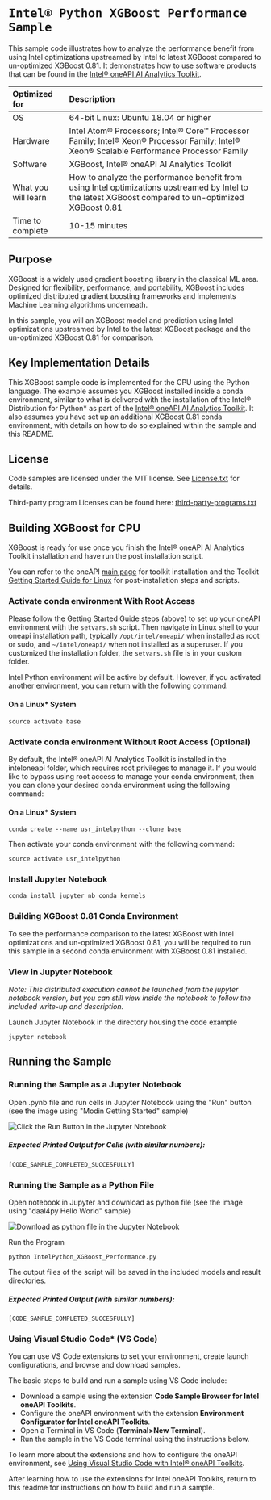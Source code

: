 # `Intel® Python XGBoost Performance Sample`
This sample code illustrates how to analyze the performance benefit from using Intel optimizations upstreamed by Intel to latest XGBoost compared to un-optimized XGBoost 0.81. It demonstrates how to use software products that can be found in the [Intel® oneAPI AI Analytics Toolkit](https://software.intel.com/content/www/us/en/develop/tools/oneapi/ai-analytics-toolkit.html).

| Optimized for                     | Description
| :---                              | :---
| OS                                | 64-bit Linux: Ubuntu 18.04 or higher
| Hardware                          | Intel Atom® Processors; Intel® Core™ Processor Family; Intel® Xeon® Processor Family; Intel® Xeon® Scalable Performance Processor Family
| Software                          | XGBoost, Intel® oneAPI AI Analytics Toolkit
| What you will learn               | How to analyze the performance benefit from using Intel optimizations upstreamed by Intel to the latest XGBoost compared to un-optimized XGBoost 0.81
| Time to complete                  | 10-15 minutes

## Purpose

XGBoost is a widely used gradient boosting library in the classical ML area. Designed for flexibility, performance, and portability, XGBoost includes optimized distributed gradient boosting frameworks and implements Machine Learning algorithms underneath.

In this sample, you will an XGBoost model and prediction using Intel optimizations upstreamed by Intel to the latest XGBoost package and the un-optimized XGBoost 0.81 for comparison.

## Key Implementation Details
This XGBoost sample code is implemented for the CPU using the Python language. The example assumes you XGBoost installed inside a conda environment, similar to what is delivered with the installation of the Intel® Distribution for Python* as part of the [Intel® oneAPI AI Analytics Toolkit](https://software.intel.com/en-us/oneapi/ai-kit). It also assumes you have set up an additional XGBoost 0.81 conda environment, with details on how to do so explained within the sample and this README.

## License
Code samples are licensed under the MIT license. See
[License.txt](https://github.com/oneapi-src/oneAPI-samples/blob/master/License.txt) for details.

Third-party program Licenses can be found here: [third-party-programs.txt](https://github.com/oneapi-src/oneAPI-samples/blob/master/third-party-programs.txt)

## Building XGBoost for CPU

XGBoost is ready for use once you finish the Intel® oneAPI AI Analytics Toolkit installation and have run the post installation script.

You can refer to the oneAPI [main page](https://software.intel.com/en-us/oneapi) for toolkit installation and the Toolkit [Getting Started Guide for Linux](https://software.intel.com/en-us/get-started-with-intel-oneapi-linux-get-started-with-the-intel-ai-analytics-toolkit) for post-installation steps and scripts.



### Activate conda environment With Root Access

Please follow the Getting Started Guide steps (above) to set up your oneAPI environment with the `setvars.sh` script. Then navigate in Linux shell to your oneapi installation path, typically `/opt/intel/oneapi/` when installed as root or sudo, and `~/intel/oneapi/` when not installed as a superuser. If you customized the installation folder, the `setvars.sh` file is in your custom folder.

Intel Python environment will be active by default. However, if you activated another environment, you can return with the following command:

#### On a Linux* System
```
source activate base
```

### Activate conda environment Without Root Access (Optional)

By default, the Intel® oneAPI AI Analytics Toolkit is installed in the inteloneapi folder, which requires root privileges to manage it. If you would like to bypass using root access to manage your conda environment, then you can clone your desired conda environment using the following command:

#### On a Linux* System
```
conda create --name usr_intelpython --clone base
```

Then activate your conda environment with the following command:

```
source activate usr_intelpython
```

### Install Jupyter Notebook
```
conda install jupyter nb_conda_kernels
```

### Building XGBoost 0.81 Conda Environment

To see the performance comparison to the latest XGBoost with Intel optimizations and un-optimized XGBoost 0.81, you will be required to run this sample in a second conda environment with XGBoost 0.81 installed.

### View in Jupyter Notebook

_Note: This distributed execution cannot be launched from the jupyter notebook version, but you can still view inside the notebook to follow the included write-up and description._

Launch Jupyter Notebook in the directory housing the code example

```
jupyter notebook
```

## Running the Sample

### Running the Sample as a Jupyter Notebook

Open .pynb file and run cells in Jupyter Notebook using the "Run" button (see the image using "Modin Getting Started" sample)

![Click the Run Button in the Jupyter Notebook](Jupyter_Run.jpg "Run Button on Jupyter Notebook")

##### Expected Printed Output for Cells (with similar numbers):
```
[CODE_SAMPLE_COMPLETED_SUCCESFULLY]
```

### Running the Sample as a Python File

Open notebook in Jupyter and download as python file (see the image using "daal4py Hello World"  sample)

![Download as python file in the Jupyter Notebook](Jupyter_Save_Py.jpg "Download as python file in the Jupyter Notebook")

Run the Program

`python IntelPython_XGBoost_Performance.py`

The output files of the script will be saved in the included models and result directories.

##### Expected Printed Output (with similar numbers):
```
[CODE_SAMPLE_COMPLETED_SUCCESFULLY]
```
### Using Visual Studio Code*  (VS Code)

You can use VS Code extensions to set your environment, create launch configurations,
and browse and download samples.

The basic steps to build and run a sample using VS Code include:
 - Download a sample using the extension **Code Sample Browser for Intel oneAPI Toolkits**.
 - Configure the oneAPI environment with the extension **Environment Configurator for Intel oneAPI Toolkits**.
 - Open a Terminal in VS Code (**Terminal>New Terminal**).
 - Run the sample in the VS Code terminal using the instructions below.

To learn more about the extensions and how to configure the oneAPI environment, see
[Using Visual Studio Code with Intel® oneAPI Toolkits](https://software.intel.com/content/www/us/en/develop/documentation/using-vs-code-with-intel-oneapi/top.html).

After learning how to use the extensions for Intel oneAPI Toolkits, return to this readme for instructions on how to build and run a sample.
